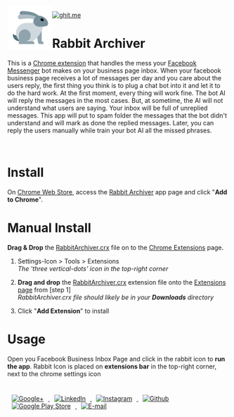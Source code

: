 <!-- Library Logo -->
<img src="icons/icon128.png?raw=true" align="left" hspace="1" vspace="1">


[![ghit.me](https://ghit.me/badge.svg?repo=jrvansuita/RabbitArchiver)](https://ghit.me/repo/jrvansuita/RabbitArchiver)
# Rabbit Archiver  

This is a [Chrome extension](https://developer.chrome.com/extensions) that handles the mess your [Facebook Messenger](https://facebook.messenger.com) bot makes on your business page inbox.  When your facebook business page receives a lot of messages per day and you care about the users reply, the first thing you think is to plug a chat bot into it and let it to do the hard work.  At the first moment, every thing will work fine. The bot AI will reply the messages in the most cases. But, at sometime, the AI will not understand what users are saying. Your inbox will be full of unreplied messages. This app will put to spam folder the messages that the bot didn't understand and will mark as done the replied messages. Later, you can reply the users manually while train your bot AI all the missed phrases.

</br>

# Install
 On [Chrome Web Store](https://chrome.google.com/webstore), access the [Rabbit Archiver](https://chrome.google.com/webstore/detail/rabbit-archiver/kobnnffpeggijcjgcnimpjkjnkgbfdad) app page and click "**Add to Chrome**". 

# Manual Install

**Drag & Drop** the [RabbitArchiver.crx](/extension/RabbitArchiver.crx) file on to the [Chrome Extensions](chrome://extensions/) page.
1. Settings-Icon > Tools > Extensions  
 *The 'three vertical-dots' icon in the top-right corner*

2. **Drag and drop** the [RabbitArchiver.crx](/extension/RabbitArchiver.crx) extension file onto the [Extensions page](chrome://extensions/) from [step 1]  
 *RabbitArchiver.crx file should likely be in your **Downloads** directory*

3. Click "**Add Extension**" to install

# Usage
 
 Open you Facebook Business Inbox Page and click in the rabbit icon to **run the app**.
 Rabbit Icon is placed on **extensions bar** in the top-right corner, next to the chrome settings icon

#

<a href="https://plus.google.com/+JuniorVansuita" target="_blank">
 <img src="https://s20.postimg.org/59xees8vt/google_plus.png" alt="Google+" witdh="44" height="44" hspace="10">
</a>
<a href="https://www.linkedin.com/in/arleu-cezar-vansuita-júnior-83769271" target="_blank">
 <img src="https://s20.postimg.org/vxoeax4ah/linkedin.png" alt="LinkedIn" witdh="44" height="44" hspace="10">
</a>
<a href="https://www.instagram.com/jnrvans/" target="_blank">
 <img src="https://s20.postimg.org/lyyuap5h5/instagram.png" alt="Instagram" witdh="44" height="44" hspace="10">
</a>
<a href="https://github.com/jrvansuita" target="_blank">
 <img src="https://s20.postimg.org/jf37glhx5/github.png" alt="Github" witdh="44" height="44" hspace="10">
</a>
<a href="https://play.google.com/store/apps/dev?id=8002078663318221363" target="_blank">
 <img src="https://s20.postimg.org/5iuz4plo9/android.png" alt="Google Play Store" witdh="44" height="44" hspace="10">
</a>
<a href="mailto:vansuita.jr@gmail.com" target="_blank" >
 <img src="https://s20.postimg.org/slli3vn5l/email.png" alt="E-mail" witdh="44" height="44" hspace="10">
</a>
